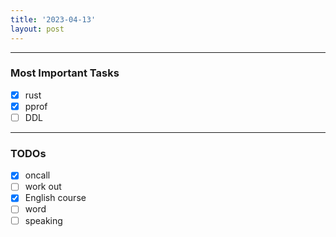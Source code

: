 ```yaml
---
title: '2023-04-13'
layout: post
---
```


---

### Most Important Tasks

- [x] rust
- [x] pprof
- [ ] DDL

---

### TODOs

- [x] oncall
- [ ] work out
- [x] English course
- [ ] word
- [ ] speaking
